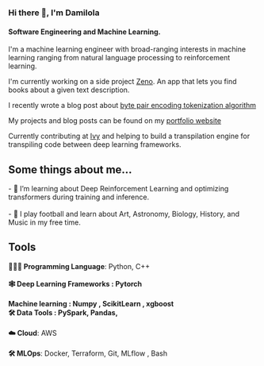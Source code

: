 ### Hi there 👋, I'm Damilola

#### Software Engineering and Machine Learning. 

I'm a machine learning engineer with broad-ranging interests in machine learning ranging from natural language processing to reinforcement learning. 

I'm currently working on a side project [Zeno](zeeno.vercel.app). An app that lets you find books about a given text description. </h2>

I recently wrote a blog post about [byte pair encoding tokenization algorithm](https://medium.com/@oduguwadamilola40/byte-pair-encoding-the-tokenization-algorithm-powering-large-language-models-5055fbdc0153)

My projects and blog posts  can be found on my [portfolio website](https://damilojohn.github.io/)

Currently contributing at [Ivy](https://github.com/unifyai/ivy) and helping to build a transpilation engine for transpiling code between deep learning frameworks.


<h2 >Some things about me...</h2>
- 🌱 I’m learning about Deep Reinforcement Learning  and optimizing transformers during training and inference. <br><br> 
-  🎨 I play football and learn about Art, Astronomy, Biology, History, and Music in my free time.


<h2>Tools</h2>

<p align="left">
 <b>🧑🏾‍💻 Programming Language</b>: Python, C++  <br>
 <br> <b> 🕸 Deep Learning Frameworks : Pytorch </b> <br> 
 <br><b> Machine learning : Numpy , ScikitLearn , xgboost 
<br> <b>🛠 Data Tools </b>: PySpark, Pandas, </b> <br>
<br> <b>☁️ Cloud</b>: AWS <br>
<br> <b>🛠 MLOps</b>: Docker, Terraform, Git, MLflow , Bash <br>








